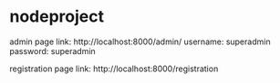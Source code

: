 # nodeproject

admin page link:
http://localhost:8000/admin/
username: superadmin
password: superadmin


registration page link:
http://localhost:8000/registration



